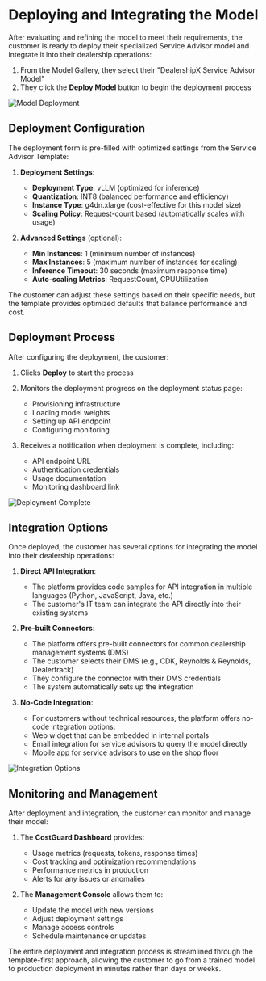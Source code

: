 # Deploying and Integrating the Model

After evaluating and refining the model to meet their requirements, the customer is ready to deploy their specialized Service Advisor model and integrate it into their dealership operations:

1. From the Model Gallery, they select their "DealershipX Service Advisor Model"
2. They click the **Deploy Model** button to begin the deployment process

![Model Deployment](https://i.ibb.co/cXJLJZs/model-deployment-mockup.jpg)

## Deployment Configuration

The deployment form is pre-filled with optimized settings from the Service Advisor Template:

1. **Deployment Settings**:
   - **Deployment Type**: vLLM (optimized for inference)
   - **Quantization**: INT8 (balanced performance and efficiency)
   - **Instance Type**: g4dn.xlarge (cost-effective for this model size)
   - **Scaling Policy**: Request-count based (automatically scales with usage)

2. **Advanced Settings** (optional):
   - **Min Instances**: 1 (minimum number of instances)
   - **Max Instances**: 5 (maximum number of instances for scaling)
   - **Inference Timeout**: 30 seconds (maximum response time)
   - **Auto-scaling Metrics**: RequestCount, CPUUtilization

The customer can adjust these settings based on their specific needs, but the template provides optimized defaults that balance performance and cost.

## Deployment Process

After configuring the deployment, the customer:

1. Clicks **Deploy** to start the process
2. Monitors the deployment progress on the deployment status page:
   - Provisioning infrastructure
   - Loading model weights
   - Setting up API endpoint
   - Configuring monitoring

3. Receives a notification when deployment is complete, including:
   - API endpoint URL
   - Authentication credentials
   - Usage documentation
   - Monitoring dashboard link

![Deployment Complete](https://i.ibb.co/Lkf1Jqv/deployment-complete-mockup.jpg)

## Integration Options

Once deployed, the customer has several options for integrating the model into their dealership operations:

1. **Direct API Integration**:
   - The platform provides code samples for API integration in multiple languages (Python, JavaScript, Java, etc.)
   - The customer's IT team can integrate the API directly into their existing systems

2. **Pre-built Connectors**:
   - The platform offers pre-built connectors for common dealership management systems (DMS)
   - The customer selects their DMS (e.g., CDK, Reynolds & Reynolds, Dealertrack)
   - They configure the connector with their DMS credentials
   - The system automatically sets up the integration

3. **No-Code Integration**:
   - For customers without technical resources, the platform offers no-code integration options:
   - Web widget that can be embedded in internal portals
   - Email integration for service advisors to query the model directly
   - Mobile app for service advisors to use on the shop floor

![Integration Options](https://i.ibb.co/YTGnwQW/integration-options-mockup.jpg)

## Monitoring and Management

After deployment and integration, the customer can monitor and manage their model:

1. The **CostGuard Dashboard** provides:
   - Usage metrics (requests, tokens, response times)
   - Cost tracking and optimization recommendations
   - Performance metrics in production
   - Alerts for any issues or anomalies

2. The **Management Console** allows them to:
   - Update the model with new versions
   - Adjust deployment settings
   - Manage access controls
   - Schedule maintenance or updates

The entire deployment and integration process is streamlined through the template-first approach, allowing the customer to go from a trained model to production deployment in minutes rather than days or weeks.